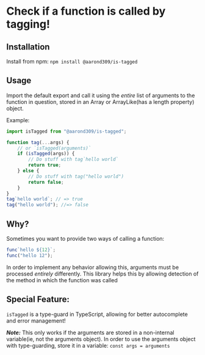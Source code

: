 # Check if a function is called by tagging!

## Installation

Install from npm:
`npm install @aarond309/is-tagged`

## Usage

Import the default export and call it using the _entire_ list of arguments to the function in question, stored in an Array or ArrayLike(has a length property) object.

Example:

```js
import isTagged from "@aarond309/is-tagged";

function tag(...args) {
	// or `isTagged(arguments)`
	if (isTagged(args)) {
		// Do stuff with tag`hello world`
		return true;
	} else {
		// Do stuff with tag("hello world")
		return false;
	}
}
tag`hello world`; // => true
tag("hello world"); //=> false
```

## Why?

Sometimes you want to provide two ways of calling a function:

```js
func`hello ${12}`;
func("hello 12");
```

In order to implement any behavior allowing this, arguments must be processed _entirely_ differently.
This library helps this by allowing detection of the method in which the function was called

## Special Feature:

`isTagged` is a type-guard in TypeScript, allowing for better autocomplete and error management!

**_Note:_** This only works if the arguments are stored in a non-internal variable(ie, not the arguments object). In order to use the arguments object with type-guarding, store it in a variable: `const args = arguments`
